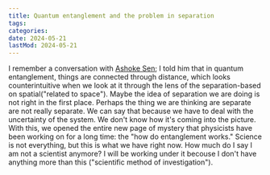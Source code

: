 ```yaml
---
title: Quantum entanglement and the problem in separation
tags:
categories:
date: 2024-05-21
lastMod: 2024-05-21
---
```

I remember a conversation with [Ashoke Sen](https://en.wikipedia.org/wiki/Ashoke_Sen); I told him that in quantum entanglement, things are connected through distance, which looks counterintuitive when we look at it through the lens of the separation-based on spatial("related to space"). Maybe the idea of separation we are doing is not right in the first place. Perhaps the thing we are thinking are separate are not really separate. We can say that because we have to deal with the uncertainty of the system. We don't know how it's coming into the picture.
With this, we opened the entire new page of mystery that physicists have been working on for a long time: the "how do entanglement works."
Science is not everything, but this is what we have right now. How much do I say I am not a scientist anymore? I will be working under it becouse I don't have anything more than this ("scientific method of investigation").
